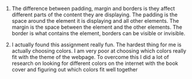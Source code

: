1. The difference between padding, margin and borders is they affect different parts of the content they are displaying. The padding is the space around the element it is displaying and all other elements. The margin is the space between the element and the other elements. The border is what contains the element, borders can be visible or invisible.

2. I actually found this assignment really fun. The hardest thing for me is actually choosing colors. I am very poor at choosing which colors really fit with the theme of the webpage. To overcome this I did a lot of research on looking for different colors on the internet with the book cover and figuring out which colors fit well together
